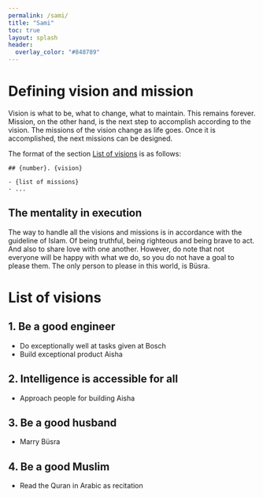 ```yaml
---
permalink: /sami/
title: "Sami"
toc: true
layout: splash
header:
  overlay_color: "#848789"
---
```


# Defining vision and mission

Vision is what to be, what to change, what to maintain. This remains forever. Mission, on the other hand, is the next step to accomplish according to the vision. The missions of the vision change as life goes. Once it is accomplished, the next missions can be designed.

The format of the section [List of visions](#list-of-visions) is as follows:

```
## {number}. {vision}

- {list of missions}
- ...
```

## The mentality in execution

The way to handle all the visions and missions is in accordance with the guideline of Islam. Of being truthful, being righteous and being brave to act. And also to share love with one another. However, do note that not everyone will be happy with what we do, so you do not have a goal to please them. The only person to please in this world, is Büsra.

# List of visions

## 1. Be a good engineer

- Do exceptionally well at tasks given at Bosch
- Build exceptional product Aisha

## 2. Intelligence is accessible for all

- Approach people for building Aisha

## 3. Be a good husband

- Marry Büsra

## 4. Be a good Muslim

- Read the Quran in Arabic as recitation
